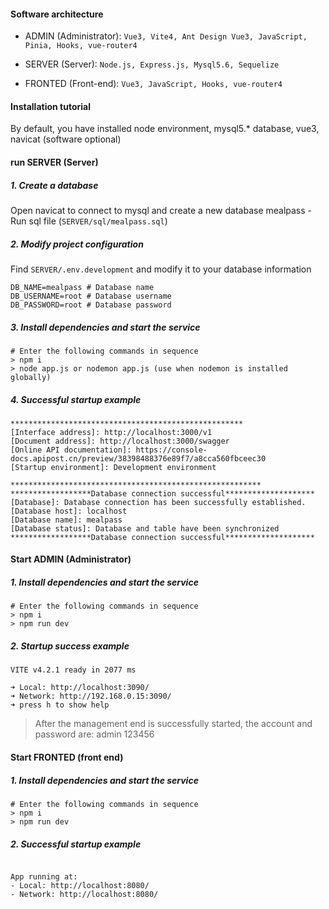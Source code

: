#### Software architecture

- ADMIN (Administrator): `Vue3, Vite4, Ant Design Vue3, JavaScript, Pinia, Hooks, vue-router4`

- SERVER (Server): `Node.js, Express.js, Mysql5.6, Sequelize`

- FRONTED (Front-end): `Vue3, JavaScript, Hooks, vue-router4`

#### Installation tutorial

By default, you have installed node environment, mysql5.* database, vue3, navicat (software optional)

#### run SERVER (Server)

##### 1. Create a database

Open navicat to connect to mysql and create a new database mealpass - Run sql file (`SERVER/sql/mealpass.sql`)

##### 2. Modify project configuration

Find `SERVER/.env.development` and modify it to your database information

```shell
DB_NAME=mealpass # Database name
DB_USERNAME=root # Database username
DB_PASSWORD=root # Database password
```

##### 3. Install dependencies and start the service

```shell
# Enter the following commands in sequence
> npm i
> node app.js or nodemon app.js (use when nodemon is installed globally)
```

##### 4. Successful startup example

```shell
****************************************************
[Interface address]: http://localhost:3000/v1
[Document address]: http://localhost:3000/swagger
[Online API documentation]: https://console-docs.apipost.cn/preview/38398488376e89f7/a8cca560fbceec30
[Startup environment]: Development environment

********************************************************
******************Database connection successful********************
[Database]: Database connection has been successfully established.
[Database host]: localhost
[Database name]: mealpass
[Database status]: Database and table have been synchronized
******************Database connection successful********************

```

#### Start ADMIN (Administrator)

##### 1. Install dependencies and start the service

```shell
# Enter the following commands in sequence
> npm i
> npm run dev
```

##### 2. Startup success example

```shell
VITE v4.2.1 ready in 2077 ms

➜ Local: http://localhost:3090/
➜ Network: http://192.168.0.15:3090/
➜ press h to show help

```

> After the management end is successfully started, the account and password are: admin 123456

#### Start FRONTED (front end)

##### 1. Install dependencies and start the service

```shell
# Enter the following commands in sequence
> npm i
> npm run dev
```

##### 2. Successful startup example

```shell

App running at:
- Local: http://localhost:8080/
- Network: http://localhost:8080/

```